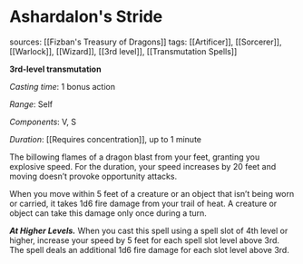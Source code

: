 # Ashardalon's Stride
sources: [[Fizban's Treasury of Dragons]]
tags: [[Artificer]], [[Sorcerer]], [[Warlock]], [[Wizard]], [[3rd level]], [[Transmutation Spells]]

**3rd-level transmutation**

*Casting time*: 1 bonus action

*Range*: Self

*Components*: V, S

*Duration*: [[Requires concentration]], up to 1 minute


The billowing flames of a dragon blast from your feet, granting you explosive speed. For the duration, your speed increases by 20 feet and moving doesn’t provoke opportunity attacks.

When you move within 5 feet of a creature or an object that isn’t being worn or carried, it takes 1d6 fire damage from your trail of heat. A creature or object can take this damage only once during a turn.

**_At Higher Levels._** When you cast this spell using a spell slot of 4th level or higher, increase your speed by 5 feet for each spell slot level above 3rd. The spell deals an additional 1d6 fire damage for each slot level above 3rd.
